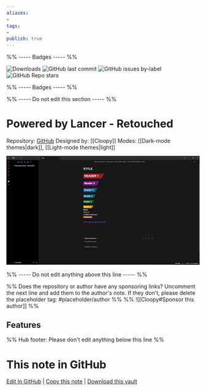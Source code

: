 ```yaml
---
aliases:
- 
tags: 
- 
publish: true
---
```


%% ----- Badges ----- %%

![Downloads](https://img.shields.io/badge/downloads-372-573E7A?style=for-the-badge&logo=)
![GitHub last commit](https://img.shields.io/github/last-commit/Cloopy/Powered-by-Lancer---Retouched?color=573E7A&label=last%20update&logo=github&style=for-the-badge)
![GitHub issues by-label](https://img.shields.io/github/issues/Cloopy/Powered-by-Lancer---Retouched/help%20wanted?color=573E7A&logo=github&style=for-the-badge) 
![GitHub Repo stars](https://img.shields.io/github/stars/Cloopy/Powered-by-Lancer---Retouched?color=573E7A&logo=github&style=for-the-badge)

%% ----- Badges ----- %%

%% ----- Do not edit this section ----- %%

# Powered by Lancer - Retouched

Repository: [GitHub](https://github.com/Cloopy/Powered-by-Lancer---Retouched)
Designed by: [[Cloopy]]
Modes: [[Dark-mode themes|dark]], [[Light-mode themes|light]]



![screenshot](https://github.com/Cloopy/Powered-by-Lancer---Retouched/raw/HEAD/RetouchedLancer.jpg)

%% ----- Do not edit anything above this line ----- %% 

%% Does the repository or author have any sponsoring links? Uncomment the next line and add them to the author's note. If they don't, please delete the placeholder tag: #placeholder/author %%
%% ![[Cloopy#Sponsor this author]] %%


## Features



%% Hub footer: Please don't edit anything below this line %%

# This note in GitHub

<span class="git-footer">[Edit In GitHub](https://github.dev/obsidian-community/obsidian-hub/blob/main/02%20-%20Community%20Expansions/02.05%20All%20Community%20Expansions/Themes/Powered%20by%20Lancer%20-%20Retouched.md "git-hub-edit-note") | [Copy this note](https://raw.githubusercontent.com/obsidian-community/obsidian-hub/main/02%20-%20Community%20Expansions/02.05%20All%20Community%20Expansions/Themes/Powered%20by%20Lancer%20-%20Retouched.md "git-hub-copy-note") | [Download this vault](https://github.com/obsidian-community/obsidian-hub/archive/refs/heads/main.zip "git-hub-download-vault") </span>
